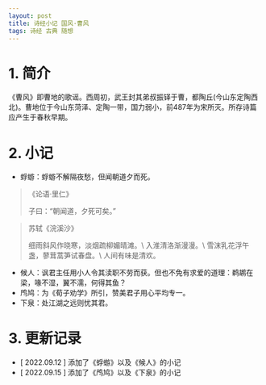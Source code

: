 ```yaml
---
layout: post
title: 诗经小记 国风·曹风
tags: 诗经 古典 随想
---
```


# 1. 简介

《曹风》即曹地的歌谣。西周初，武王封其弟叔振铎于曹，都陶丘(今山东定陶西北)。曹地位于今山东菏泽、定陶一带，国力弱小，前487年为宋所灭。所存诗篇应产生于春秋早期。

# 2. 小记

- 蜉蝣：蜉蝣不解隔夜愁，但闻朝道夕而死。

> 《论语·里仁》
>
> 子曰：“朝闻道，夕死可矣。”

> 苏轼《浣溪沙》
>
> 细雨斜风作晓寒，淡烟疏柳媚晴滩。\\
> 入淮清洛渐漫漫。\\
> 雪沫乳花浮午盏，蓼茸蒿笋试春盘。\\
> 人间有味是清欢。

- 候人：讽君主任用小人令其渎职不劳而获。但也不免有求爱的道理：鹈鹕在梁，喙不湿，翼不濡，何得其鱼？
- 鸤鸠：为《荀子劝学》所引，赞美君子用心平均专一。
- 下泉：处江湖之远则忧其君。

# 3. 更新记录

- [ 2022.09.12 ] 添加了《蜉蝣》以及《候人》的小记
- [ 2022.09.15 ] 添加了《鸤鸠》以及《下泉》的小记
